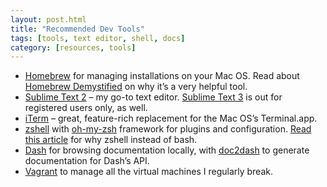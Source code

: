 ```yaml
---
layout: post.html
title: "Recommended Dev Tools"
tags: [tools, text editor, shell, docs]
category: [resources, tools]
---
```


* [Homebrew][brew] for managing installations on your Mac OS.  Read about [Homebrew Demystified][brew2] on why it’s a very helpful tool.
* [Sublime Text 2][subl] – my go-to text editor. [Sublime Text 3][subl3] is out for registered users only, as well.
* [iTerm][iTerm] – great, feature-rich replacement for the Mac OS’s Terminal.app.
* [zshell][zsh] with [oh-my-zsh][ohmyz] framework for plugins and configuration. [Read this article][read] for why zshell instead of bash.
* [Dash][dash] for browsing documentation locally, with [doc2dash][doc] to generate documentation for Dash’s API.
* [Vagrant][vagrant] to manage all the virtual machines I regularly break.



[subl]: http://www.sublimetext.com/2
[subl3]: http://www.sublimetext.com/3
[iTerm]: http://www.iterm2.com/#/section/home
[ohmyz]: https://github.com/robbyrussell/oh-my-zsh
[zsh]: http://www.zsh.org
[read]: http://mikegrouchy.com/blog/2012/01/zsh-is-your-friend.html
[dash]: https://itunes.apple.com/us/app/dash-docs-snippets/id458034879?mt=12
[doc]: https://pypi.python.org/pypi/doc2dash/
[vagrant]: http://vagrantup.com
[brew]: http://mxcl.github.io/homebrew/
[brew2]: http://mac.tutsplus.com/tutorials/terminal/homebrew-demystified-os-xs-ultimate-package-manager/